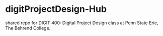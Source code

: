 # digitProjectDesign-Hub
shared repo for DIGIT 400: Digital Project Design class at Penn State Erie, The Behrend College.
